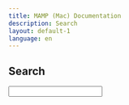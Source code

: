 ```yaml
---
title: MAMP (Mac) Documentation
description: Search
layout: default-1
language: en
---
```


## Search

<form action="/en/Search/">
  <input type="text" name="q" id="tipue_search_input" autocomplete="off" required>
</form>
<div id="tipue_search_content"></div>

<script>
var tipuesearch = {"pages": [
  {% for page in site.pages %}
    {% if page.url contains "/en/" %}
      {% if page.url contains "/en/search/" %}
          
        {% else %}
          {"title": "{{page.title}}", "text": "", "tags": "", "url": "{{page.url}}"},
      {% endif %}
    {% endif %}
  {% endfor %}
  {"title": "", "text": "", "tags": "", "url": ""}
]};

$(document).ready(function() {
  $('#tipue_search_input').tipuesearch({
    'mode': 'static',
    'show': 100,
    'showTitleCount': false
  });
});
</script>
